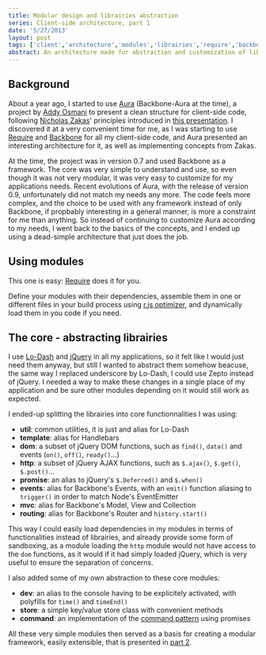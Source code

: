```yaml
---
title: Modular design and librairies abstraction
series: Client-side architecture, part 1
date: '5/27/2013'
layout: post
tags: ['client','architecture','modules','librairies','require','backbone','jquery']
abstract: An architecture made for abstraction and customization of librairies, assembled in a modular way to allow fast and simple evolutions.
---
```


## Background

About a year ago, I started to use [Aura](https://github.com/aurajs/aura) (Backbone-Aura at the time), a project by [Addy Osmani](http://addyosmani.com/) to present a clean structure for client-side code, following [Nicholas Zakas](http://www.nczonline.net/)' principles introduced in [this presentation](http://www.slideshare.net/nzakas/scalable-javascript-application-architecture).
I discovered it at a very convenient time for me, as I was starting to use [Require](http://requirejs.org/) and [Backbone](http://backbonejs.org) for all my client-side code, and Aura presented an interesting architecture for it, as well as implementing concepts from Zakas.

At the time, the project was in version 0.7 and used Backbone as a framework. The core was very simple to understand and use, so even though it was not very modular, it was very easy to customize for my applications needs.
Recent evolutions of Aura, with the release of version 0.9, unfortunately did not match my needs any more. The code feels more complex, and the choice to be used with any framework instead of only Backbone, if propbably interesting in a general manner, is more a constraint for me than anything.
So instead of continuing to customize Aura according to my needs, I went back to the basics of the concepts, and I ended up using a dead-simple architecture that just does the job.

## Using modules
This one is easy: [Require](http://requirejs.org/) does it for you.

Define your modules with their dependencies, assemble them in one or different files in your build process using [r.js optimizer](http://requirejs.org/docs/optimization.html), and dynamically load them in you code if you need.

## The core - abstracting librairies
I use [Lo-Dash](http://lodash.com/) and [jQuery](http://jquery.com/) in all my applications, so it felt like I would just need them anyway, but still I wanted to abstract them somehow beacuse, the same way I replaced underscore by Lo-Dash, I could use Zepto instead of jQuery. I needed a way to make these changes in a single place of my application and be sure other modules depending on it would still work as expected.

I ended-up splitting the librairies into core functionnalities I was using:

- **util**: common utilities, it is just and alias for Lo-Dash
- **template**: alias for Handlebars
- **dom**: a subset of jQuery DOM functions, such as `find()`, `data()` and events (`on()`, `off()`, `ready()`...)
- **http**: a subset of jQuery AJAX functions, such as `$.ajax()`, `$.get()`, `$.post()`...
- **promise**: an alias to jQuery's `$.Deferred()` and `$.when()`
- **events**: alias for Backbone's Events, with an `emit()` function aliasing to `trigger()` in order to match Node's EventEmitter
- **mvc**: alias for Backbone's Model, View and Collection
- **routing**: alias for Backbone's Router and `history.start()`

This way I could easily load dependencies in my modules in terms of functionalities instead of librairies, and already provide some form of sandboxing, as a module loading the `http` module would not have access to the `dom` functions, as it would if it had simply loaded jQuery, which is very useful to ensure the separation of concerns.

I also added some of my own abstraction to these core modules:

- **dev**: an alias to the console having to be explicitely activated, with polyfills for `time()` and `timeEnd()`
- **store**: a simple key/value store class with convenient methods
- **command**: an implementation of the [command pattern](http://addyosmani.com/resources/essentialjsdesignpatterns/book/#commandpatternjavascript) using promises

All these very simple modules then served as a basis for creating a modular framework, easily extensible, that is presented in [part 2](/posts/make-your-own-framework/).

